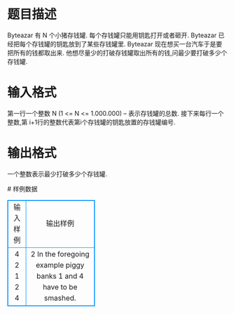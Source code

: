# 

 
 # 题目描述 
<p>
Byteazar 有 N 个小猪存钱罐. 每个存钱罐只能用钥匙打开或者砸开. Byteazar 已经把每个存钱罐的钥匙放到了某些存钱罐里. Byteazar 现在想买一台汽车于是要把所有的钱都取出来. 他想尽量少的打破存钱罐取出所有的钱,问最少要打破多少个存钱罐. <br></p> 

 
 # 输入格式 
<p>
第一行一个整数 N (1 <= N <= 1.000.000) – 表示存钱罐的总数. 接下来每行一个整数,第 i+1行的整数代表第i个存钱罐的钥匙放置的存钱罐编号. <br></p> 

 
 # 输出格式 
<p>
一个整数表示最少打破多少个存钱罐.   <br></p> 
# 样例数据
<style>
        table,table tr th, table tr td { border:1px solid #0094ff; }
        table { width: 200px; min-height: 25px; line-height: 25px; text-align: center; border-collapse: collapse;}   
    </style>
<table>
	<tr>
		<td>输入样例</td>
		<td>输出样例</td>
	</tr>
<tr><td>4
2
1
2
4
</td><td>
2
In the foregoing example piggy banks 1 and 4 have to be smashed.</td></tr></table>
